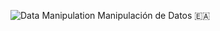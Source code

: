 
![Data Manipulation Manipulación de Datos](https://user-images.githubusercontent.com/97610610/181047662-bb5c8611-4f56-47ba-a7fc-cc43649573ff.png)
🇪🇦

